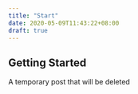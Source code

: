 ```yaml
---
title: "Start"
date: 2020-05-09T11:43:22+08:00
draft: true
---
```


## Getting Started

A temporary post that will be deleted
